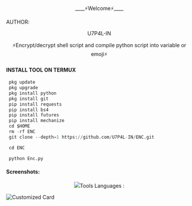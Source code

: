 <p align="center">
____⚡Welcome⚡____


AUTHOR:
<p align="center">
U7P4L-IN

</br>
<p align="center">
      ⚡Encrypt/decrypt shell script and compile python script into variable or emoji⚡

</p>
  
#### INSTALL TOOL ON TERMUX
```python
 pkg update
 pkg upgrade
 pkg install python
 pkg install git
 pip install requests
 pip install bs4
 pip install futures
 pip install mechanize
 cd $HOME 
 rm -rf ENC
 git clone --depth=1 https://github.com/U7P4L-IN/ENC.git

 cd ENC

 python Enc.py
```
#### Screenshots:

<p align="center"><img src="https:/ps://github.com/U7P4L-IN/ENC/blob/main/IMG_20230519_152231.jpg"

#### Tools Languages :

![Customized Card](https://github-readme-stats.vercel.app/api/pin?username=U7P4L-IN&repo=ENC&title_color=fff&icon_color=f9f9f9&text_color=9f9f9f&bg_color=151515)
